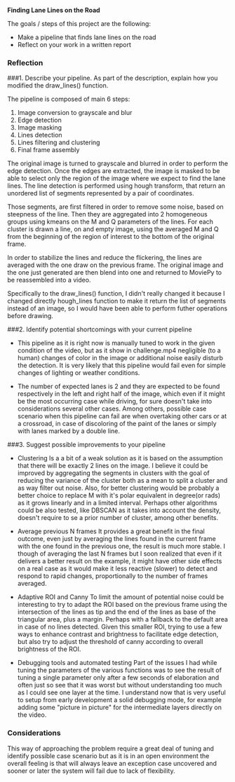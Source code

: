 **Finding Lane Lines on the Road**

The goals / steps of this project are the following:
* Make a pipeline that finds lane lines on the road
* Reflect on your work in a written report

### Reflection

###1. Describe your pipeline. As part of the description, explain how you modified the draw_lines() function.

The pipeline is composed of main 6 steps:

1. Image conversion to grayscale and blur   
2. Edge detection   
3. Image masking   
4. Lines detection    
5. Lines filtering and clustering   
6. Final frame assembly   


The original image is turned to grayscale and blurred in order to perform the edge detection. 
Once the edges are extracted, the image is masked to be able to select only the region of the image where we expect to find the lane lines. The line detection is performed using hough transform, that return an unordered list of segments represented by a pair of coordinates.

Those segments, are first filtered in order to remove some noise, based on steepness of the line. Then they are aggregated into 2 homogeneous groups using kmeans on the M and Q parameters of the lines.
For each cluster is drawn a line, on and empty image, using the averaged M and Q from the beginning of the region of interest to the bottom of the original frame.

In order to stabilize the lines and reduce the flickering, the lines are averaged with the one draw on the previous frame. 
The original image and the one just generated are then blend into one and returned to MoviePy to be reassembled into a video.

Specifically to the draw_lines() function, I didn't really changed it because I changed directly hough_lines function to make it return the list of segments instead of an image, so I would have been able to perform futher operations before drawing.

###2. Identify potential shortcomings with your current pipeline

- This pipeline as it is right now is manually tuned to work in the given condition of the video, but as it show in challenge.mp4 negligible (to a human) changes of color in the image or additional noise easily disturb the detection. It is very likely that this pipeline would fail even for simple changes of lighting or weather conditions.

- The number of expected lanes is 2 and they are expected to be found respectively in the left and right half of the image, which even if it might be the most occurring case while driving, for sure doesn't take into considerations several other cases. Among others, possible case scenario when this pipeline can fail are when overtaking other cars or at a crossroad, in case of discoloring of the paint of the lanes or simply with lanes marked by a double line. 

###3. Suggest possible improvements to your pipeline

- Clustering
Is a a bit of a weak solution as it is based on the assumption that there will be exactly 2 lines on the image.
I believe it could be improved by aggregating the segments in clusters with the goal of reducing the variance of the cluster both as a mean to split a cluster and as way filter out noise.
Also, for better clustering would be probably a better choice to replace M with it's polar equivalent in degree(or rads) as it grows linearly and in a limited interval.
Perhaps other algorithms could be also tested, like DBSCAN as it takes into account the density, doesn't require to se a prior number of cluster, among other benefits.

- Average previous N frames
It provides a great benefit in the final outcome, even just by averaging the lines found in the current frame with the one found in the previous one, the result is much more stable. I though of averaging the last N frames but I soon realized that even if it delivers a better result on the example, it might have other side effects on a real case as it would make it less reactive (slower) to detect and respond to rapid changes, proportionally to the number of frames averaged.

- Adaptive ROI and Canny
To limit the amount of potential noise could be interesting to try to adapt the ROI based on the previous frame using the intersection of the lines as tip and the end of the lines as base of the triangular area, plus a margin. Perhaps with a fallback to the default area in case of no lines detected. Given this smaller ROI, trying to use a few ways to enhance contrast and brightness to facilitate edge detection, but also try to adjust the threshold of canny according to overall brightness of the ROI.

- Debugging tools and automated testing
Part of the issues I had while tuning the parameters of the various functions was to see the result of tuning a single parameter only after a few seconds of elaboration and often just so see that it was worst but without understanding too much as I could see one layer at the time. I understand now that is very useful to setup from early development a solid debugging mode, for example adding some "picture in picture" for the intermediate layers directly on the video.

### Considerations

This way of approaching the problem require a great deal of tuning and identify possible case scenario but as it is in an open environment the overall feeling is that will always leave an exception case uncovered and sooner or later the system will fail due to lack of flexibility. 
